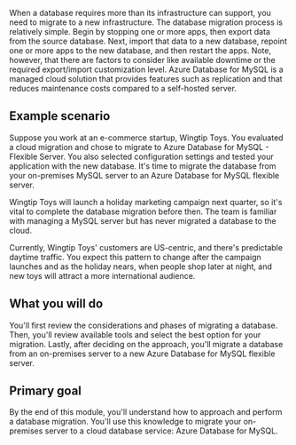  When a database requires more than its infrastructure can support, you need to migrate to a new infrastructure. The database migration process is relatively simple. Begin by stopping one or more apps, then export data from the source database. Next, import that data to a new database, repoint one or more apps to the new database, and then restart the apps. Note, however, that there are factors to consider like available downtime or the required export/import customization level. Azure Database for MySQL is a managed cloud solution that provides features such as replication and that reduces maintenance costs compared to a self-hosted server.

## Example scenario

Suppose you work at an e-commerce startup, Wingtip Toys. You evaluated a cloud migration and chose to migrate to Azure Database for MySQL - Flexible Server. You also selected configuration settings and tested your application with the new database. It's time to migrate the database from your on-premises MySQL server to an Azure Database for MySQL flexible server.

Wingtip Toys will launch a holiday marketing campaign next quarter, so it's vital to complete the database migration before then. The team is familiar with managing a MySQL server but has never migrated a database to the cloud.

Currently, Wingtip Toys' customers are US-centric, and there's predictable daytime traffic. You expect this pattern to change after the campaign launches and as the holiday nears, when people shop later at night, and new toys will attract a more international audience.

## What you will do

You'll first review the considerations and phases of migrating a database. Then, you'll review available tools and select the best option for your migration. Lastly, after deciding on the approach, you'll migrate a database from an on-premises server to a new Azure Database for MySQL flexible server.

## Primary goal

By the end of this module, you'll understand how to approach and perform a database migration. You'll use this knowledge to migrate your on-premises server to a cloud database service: Azure Database for MySQL.

